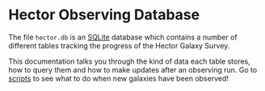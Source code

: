 # Hector Observing Database

The file `hector.db` is an [SQLite](https://www.sqlite.org/index.html) database which contains a number of different tables tracking the progress of the Hector Galaxy Survey. 

This documentation talks you through the kind of data each table stores, how to query them and how to make updates after an observing run. Go to [scripts](docs/scripts.md) to see what to do when new galaxies have been observed!

